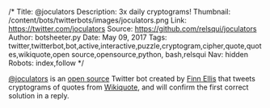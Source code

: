 /*
Title: @joculators
Description: 3x daily cryptograms!
Thumbnail: /content/bots/twitterbots/images/joculators.png
Link: https://twitter.com/joculators
Source: https://github.com/relsqui/joculators
Author: botsheeter.py
Date: May 09, 2017
Tags: twitter,twitterbot,bot,active,interactive,puzzle,cryptogram,cipher,quote,quotes,wikiquote,open source,opensource,python, bash,relsqui
Nav: hidden
Robots: index,follow
*/

[@joculators](https://twitter.com/joculators) is an [open source](https://github.com/relsqui/joculators) Twitter bot created by [Finn Ellis](https://twitter.com/relsqui) that tweets cryptograms of quotes from [Wikiquote](https://en.wikiquote.org/wiki/Main_Page), and will confirm the first correct solution in a reply.
